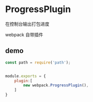 # ProgressPlugin

在控制台输出打包进度


webpack 自带插件

## demo

``` javascript
const path = require('path');


module.exports = {
    plugin:[
        new webpack.ProgressPlugin(),
    ]
}
```